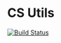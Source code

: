 # CS Utils

[![Build Status](https://drone.littlefinix.net/api/badges/finix/cs-utils/status.svg)](https://drone.littlefinix.net/finix/cs-utils)
